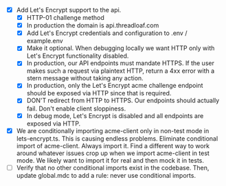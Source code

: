 - [x] Add Let's Encrypt support to the api.
    - [x] HTTP-01 challenge method
    - [x] In production the domain is api.threadloaf.com
    - [x] Add Let's Encrypt credentials and configuration to .env / example.env
    - [x] Make it optional. When debugging locally we want HTTP only with Let's Encrypt functionality disabled.
    - [x] In production, our API endpoints must mandate HTTPS. If the user makes such a request via plaintext HTTP, return a 4xx error with a stern message without taking any action.
    - [x] In production, only the Let's Encrypt acme challenge endpoint should be exposed via HTTP since that is required.
    - [x] DON'T redirect from HTTP to HTTPS. Our endpoints should actually fail. Don't enable client sloppiness.
    - [x] In debug mode, Let's Encrypt is disabled and all endpoints are exposed via HTTP.
- [x] We are conditionally importing acme-client only in non-test mode in lets-encrypt.ts. This is causing endless problems. Eliminate conditional import of acme-client. Always import it. Find a different way to work around whatever issues crop up when we import acme-client in test mode. We likely want to import it for real and then mock it in tests.
- [ ] Verify that no other conditional imports exist in the codebase. Then, update global.mdc to add a rule: never use conditional imports.
